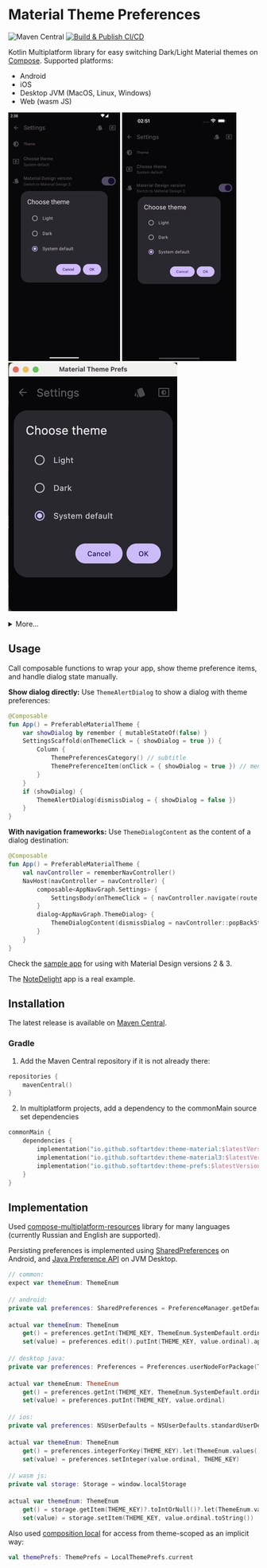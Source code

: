 # Material Theme Preferences

![Maven Central](https://img.shields.io/maven-central/v/io.github.softartdev/theme-material)
[![Build & Publish CI/CD](https://github.com/softartdev/MaterialThemePrefs/actions/workflows/build_publish.yml/badge.svg)](https://github.com/softartdev/MaterialThemePrefs/actions/workflows/build_publish.yml)

Kotlin Multiplatform library for easy switching Dark/Light Material themes on [Compose](https://github.com/JetBrains/compose-jb).
Supported platforms:
- Android
- iOS
- Desktop JVM (MacOS, Linux, Windows)
- Web (wasm JS)

![Android screenshot](doc/screenshots/gif/android/material_design_3/demo.gif)
![iOS screenshot](doc/screenshots/gif/iOS/material_design_3/demo.gif)
![Desktop screenshot](doc/screenshots/gif/desktop/material_design_3/demo.gif)
<details>
    <summary>More…</summary>
    <p><img src="doc/screenshots/gif/android/material_design_2/demo.gif"> <img src="doc/screenshots/gif/iOS/material_design_2/demo.gif"> <img src="doc/screenshots/gif/desktop/material_design_2/demo.gif"></p>
</details>

## Usage
Call composable functions to wrap your app, show theme preference items, and handle dialog state manually.

**Show dialog directly:**
Use `ThemeAlertDialog` to show a dialog with theme preferences:
```kotlin
@Composable
fun App() = PreferableMaterialTheme {
    var showDialog by remember { mutableStateOf(false) }
    SettingsScaffold(onThemeClick = { showDialog = true }) {
        Column {
            ThemePreferencesCategory() // subtitle
            ThemePreferenceItem(onClick = { showDialog = true }) // menu item
        }
    }
    if (showDialog) {
        ThemeAlertDialog(dismissDialog = { showDialog = false })
    }
}
```
**With navigation frameworks:**
Use `ThemeDialogContent` as the content of a dialog destination:
```kotlin
@Composable
fun App() = PreferableMaterialTheme {
    val navController = rememberNavController()
    NavHost(navController = navController) {
        composable<AppNavGraph.Settings> {
            SettingsBody(onThemeClick = { navController.navigate(route = AppNavGraph.ThemeDialog) })
        }
        dialog<AppNavGraph.ThemeDialog> {
            ThemeDialogContent(dismissDialog = navController::popBackStack)
        }
    }
}
```
Check the [sample app](sample/src/commonMain/kotlin/com/softartdev/shared/App.kt) for using with Material Design versions 2 & 3.

The [NoteDelight](https://github.com/softartdev/NoteDelight/blob/master/shared-compose-ui/src/commonMain/kotlin/com/softartdev/notedelight/ui/SettingsScreen.kt#L104) app is a real example.   
## Installation
The latest release is available on [Maven Central](https://repo1.maven.org/maven2/io/github/softartdev/theme-material/).
### Gradle
1. Add the Maven Central repository if it is not already there:
```kotlin
repositories {
    mavenCentral()
}
```
2. In multiplatform projects, add a dependency to the commonMain source set dependencies
```kotlin
commonMain {
    dependencies {
        implementation("io.github.softartdev:theme-material:$latestVersion") // Material Design 2
        implementation("io.github.softartdev:theme-material3:$latestVersion") // Material Design 3
        implementation("io.github.softartdev:theme-prefs:$latestVersion") // optional, if you need only preferences
    }
}
```
## Implementation
Used [compose-multiplatform-resources](https://www.jetbrains.com/help/kotlin-multiplatform-dev/compose-multiplatform-resources.html) library for many languages (currently Russian and English are supported).

Persisting preferences is implemented using [SharedPreferences](https://developer.android.com/reference/android/content/SharedPreferences) on Android, and [Java Preference API](https://docs.oracle.com/javase/7/docs/api/java/util/prefs/Preferences.html) on JVM Desktop.
```kotlin
// common:
expect var themeEnum: ThemeEnum

// android:
private val preferences: SharedPreferences = PreferenceManager.getDefaultSharedPreferences(context)

actual var themeEnum: ThemeEnum
    get() = preferences.getInt(THEME_KEY, ThemeEnum.SystemDefault.ordinal).let(ThemeEnum.values()::get)
    set(value) = preferences.edit().putInt(THEME_KEY, value.ordinal).apply()

// desktop java:
private var preferences: Preferences = Preferences.userNodeForPackage(ThemeEnum::class.java)

actual var themeEnum: ThemeEnum
    get() = preferences.getInt(THEME_KEY, ThemeEnum.SystemDefault.ordinal).let(ThemeEnum.values()::get)
    set(value) = preferences.putInt(THEME_KEY, value.ordinal)

// ios:
private val preferences: NSUserDefaults = NSUserDefaults.standardUserDefaults

actual var themeEnum: ThemeEnum
    get() = preferences.integerForKey(THEME_KEY).let(ThemeEnum.values()::get)
    set(value) = preferences.setInteger(value.ordinal, THEME_KEY)

// wasm js:
private val storage: Storage = window.localStorage

actual var themeEnum: ThemeEnum
    get() = storage.getItem(THEME_KEY)?.toIntOrNull()?.let(ThemeEnum.values()::get) ?: ThemeEnum.SystemDefault
    set(value) = storage.setItem(THEME_KEY, value.ordinal.toString())
```
Also used [composition local](https://developer.android.com/jetpack/compose/compositionlocal) for access from theme-scoped as an implicit way:
```kotlin
val themePrefs: ThemePrefs = LocalThemePrefs.current
```
